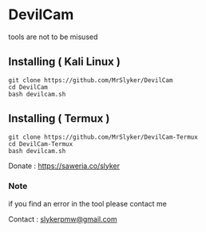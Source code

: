 # DevilCam
tools are not to be misused

## Installing ( Kali Linux )

```
git clone https://github.com/MrSlyker/DevilCam
cd DevilCam
bash devilcam.sh
```

## Installing ( Termux )

```
git clone https://github.com/MrSlyker/DevilCam-Termux
cd DevilCam-Termux
bash devilcam.sh
```

Donate : https://saweria.co/slyker

### Note

if you find an error in the tool please contact me

Contact : slykerpmw@gmail.com
